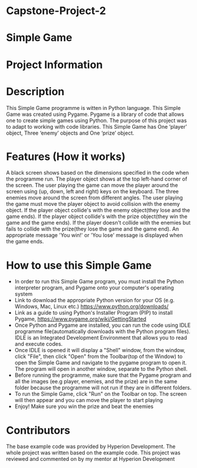# Capstone-Project-2
# Simple Game
# Project Information
# Description

This Simple Game programme is witten in Python language. This Simple Game was created using Pygame. Pygame is a library of code that allows one to create simple games using Python. The purpose of this project was to adapt to working with code libraries. This Simple Game has  One ‘player’ object, Three ‘enemy’ objects and One ‘prize’ object.

# Features (How it works)

A black screen shows based on the dimensions specified in the code when the programme run. The player object shows at the top left-hand corner of the screen. The user playing the game can move the player around the screen using (up, down, left and right) keys on the keyboard. The three enemies move around the screen from different angles. The user playing the game must move the player object to avoid collision with the enemy object. If the player object collide's with the enemy object(they lose and the game ends). If the player object collide's with the prize object(they win the game and the game ends). If the player doesn't collide with the enemies but fails to collide with the prize(they lose the game and the game end). An appropriate message 'You win!' or 'You lose' message is displayed when the game ends.

# How to use this Simple Game

* In order to run this Simple Game program, you must install the Python interpreter program, and Pygame onto your computer's operating system
* Link to download the appropriate Python version for your OS (e.g. Windows, Mac, Linux etc.) https://www.python.org/downloads/
* Link as a guide to using Python's Installer Program (PIP) to install Pygame, https://www.pygame.org/wiki/GettingStarted
* Once Python and Pygame are installed, you can run the code using IDLE programme file(automatically downloads with the Python program files). IDLE is an Integrated Development   Environment that allows you to read and execute codes.
* Once IDLE is opened it will display a "Shell" window, from the window, click "File", then click "Open" from the Toolbar(top of the Window) to open the Simple Game and navigate   to the pygame program to open it. The program will open in another window, separate to the Python shell.
* Before running the programme, make sure that the Pygame program and all the images (ee.g player, enemies, and the prize) are in the same folder because the programme will not   run if they are in different folders.
* To run the Simple Game, click "Run" on the Toolbar on top. The screen will then appear and you can move the player to start playing
* Enjoy! Make sure you win the prize and beat the enemies

# Contributors

The base example code was provided by Hyperion Development. The whole project was written based on the example code. This project was reviewed and commented on by my mentor at Hyperion Development
